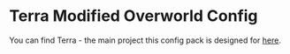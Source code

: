 # Terra Modified Overworld Config
You can find Terra - the main project this config pack is designed for
[here](https://github.com/PolyhedralDev/Terra).
